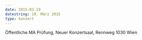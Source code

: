 ```yaml
---
date: 2015-03-19
datestring: 19. März 2015
type: konzert
---
```


Öffentliche MA Prüfung, Neuer Konzertsaal, Rennweg 1030 Wien
